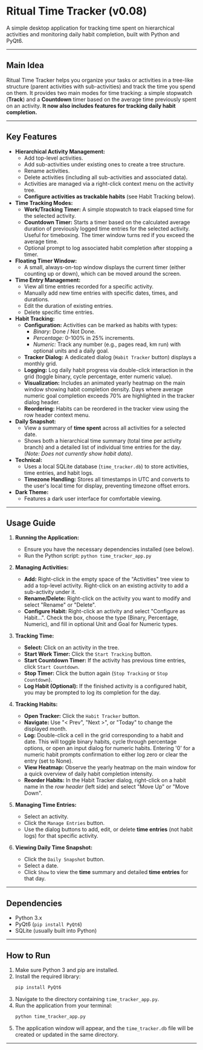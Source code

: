 # Ritual Time Tracker (v0.08)

A simple desktop application for tracking time spent on hierarchical activities and monitoring daily habit completion, built with Python and PyQt6.

---

## Main Idea

Ritual Time Tracker helps you organize your tasks or activities in a tree-like structure (parent activities with sub-activities) and track the time you spend on them. It provides two main modes for time tracking: a simple stopwatch (**Track**) and a **Countdown** timer based on the average time previously spent on an activity. **It now also includes features for tracking daily habit completion.**

---

## Key Features

* **Hierarchical Activity Management:**
    * Add top-level activities.
    * Add sub-activities under existing ones to create a tree structure.
    * Rename activities.
    * Delete activities (including all sub-activities and associated data).
    * Activities are managed via a right-click context menu on the activity tree.
    * **Configure activities as trackable habits** (see Habit Tracking below).
* **Time Tracking Modes:**
    * **Work/Tracking Timer:** A simple stopwatch to track elapsed time for the selected activity.
    * **Countdown Timer:** Starts a timer based on the calculated average duration of previously logged time entries for the selected activity. Useful for timeboxing. The timer window turns red if you exceed the average time.
    * Optional prompt to log associated habit completion after stopping a timer.
* **Floating Timer Window:**
    * A small, always-on-top window displays the current timer (either counting up or down), which can be moved around the screen.
* **Time Entry Management:**
    * View all time entries recorded for a specific activity.
    * Manually add new time entries with specific dates, times, and durations.
    * Edit the duration of existing entries.
    * Delete specific time entries.
* **Habit Tracking:**
    * **Configuration:** Activities can be marked as habits with types:
        * *Binary:* Done / Not Done.
        * *Percentage:* 0-100% in 25% increments.
        * *Numeric:* Track any number (e.g., pages read, km run) with optional units and a daily goal.
    * **Tracker Dialog:** A dedicated dialog (`Habit Tracker` button) displays a monthly grid.
    * **Logging:** Log daily habit progress via double-click interaction in the grid (toggle binary, cycle percentage, enter numeric value).
    * **Visualization:** Includes an animated yearly heatmap on the main window showing habit completion density. Days where average numeric goal completion exceeds 70% are highlighted in the tracker dialog header.
    * **Reordering:** Habits can be reordered in the tracker view using the row header context menu.
* **Daily Snapshot:**
    * View a summary of **time spent** across all activities for a selected date.
    * Shows both a hierarchical time summary (total time per activity branch) and a detailed list of individual time entries for the day. *(Note: Does not currently show habit data)*.
* **Technical:**
    * Uses a local SQLite database (`time_tracker.db`) to store activities, time entries, and habit logs.
    * **Timezone Handling:** Stores all timestamps in UTC and converts to the user's local time for display, preventing timezone offset errors.
* **Dark Theme:**
    * Features a dark user interface for comfortable viewing.

---

## Usage Guide

1.  **Running the Application:**
    * Ensure you have the necessary dependencies installed (see below).
    * Run the Python script: `python time_tracker_app.py`

2.  **Managing Activities:**
    * **Add:** Right-click in the empty space of the "Activities" tree view to add a top-level activity. Right-click on an existing activity to add a sub-activity under it.
    * **Rename/Delete:** Right-click on the activity you want to modify and select "Rename" or "Delete".
    * **Configure Habit:** Right-click an activity and select "Configure as Habit...". Check the box, choose the type (Binary, Percentage, Numeric), and fill in optional Unit and Goal for Numeric types.

3.  **Tracking Time:**
    * **Select:** Click on an activity in the tree.
    * **Start Work Timer:** Click the `Start Tracking` button.
    * **Start Countdown Timer:** If the activity has previous time entries, click `Start Countdown`.
    * **Stop Timer:** Click the button again (`Stop Tracking` or `Stop Countdown`).
    * **Log Habit (Optional):** If the finished activity is a configured habit, you may be prompted to log its completion for the day.

4.  **Tracking Habits:**
    * **Open Tracker:** Click the `Habit Tracker` button.
    * **Navigate:** Use "< Prev", "Next >", or "Today" to change the displayed month.
    * **Log:** Double-click a cell in the grid corresponding to a habit and date. This will toggle binary habits, cycle through percentage options, or open an input dialog for numeric habits. Entering '0' for a numeric habit prompts confirmation to either log zero or clear the entry (set to None).
    * **View Heatmap:** Observe the yearly heatmap on the main window for a quick overview of daily habit completion intensity.
    * **Reorder Habits:** In the Habit Tracker dialog, right-click on a habit name in the *row header* (left side) and select "Move Up" or "Move Down".

5.  **Managing Time Entries:**
    * Select an activity.
    * Click the `Manage Entries` button.
    * Use the dialog buttons to add, edit, or delete **time entries** (not habit logs) for that specific activity.

6.  **Viewing Daily Time Snapshot:**
    * Click the `Daily Snapshot` button.
    * Select a date.
    * Click `Show` to view the **time** summary and detailed **time entries** for that day.

---

## Dependencies

* Python 3.x
* PyQt6 (`pip install PyQt6`)
* SQLite (usually built into Python)

---

## How to Run

1.  Make sure Python 3 and pip are installed.
2.  Install the required library:
    ```bash
    pip install PyQt6
    ```
3.  Navigate to the directory containing `time_tracker_app.py`.
4.  Run the application from your terminal:
    ```bash
    python time_tracker_app.py
    ```
5.  The application window will appear, and the `time_tracker.db` file will be created or updated in the same directory.

---
